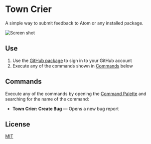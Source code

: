 # Town Crier

A simple way to submit feedback to Atom or any installed package.

![Screen shot](https://user-images.githubusercontent.com/1038121/27665797-4b132932-5c24-11e7-892e-5c2f3caf722a.png "Screen shot")

## Use

1. Use the [GitHub package](https://github.com/atom/github) to sign in to your GitHub account
1. Execute any of the commands shown in [Commands](#commands) below

## Commands

Execute any of the commands by opening the [Command Palette](http://flight-manual.atom.io/getting-started/sections/atom-basics/#command-palette) and searching for the name of the command:

* **Town Crier: Create Bug** &mdash; Opens a new bug report

## License

[MIT](LICENSE.md)
